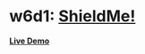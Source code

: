 # w6d1: [ShieldMe!][description]

**[Live Demo][live-demo]**

[live-demo]: http://jherrr.github.io/Shield_Me/
[description]:hi
